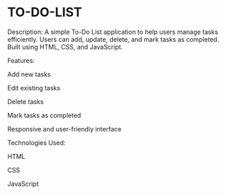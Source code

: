 # TO-DO-LIST
Description:
A simple To-Do List application to help users manage tasks efficiently. Users can add, update, delete, and mark tasks as completed. Built using HTML, CSS, and JavaScript.


Features:

Add new tasks

Edit existing tasks

Delete tasks

Mark tasks as completed

Responsive and user-friendly interface


Technologies Used:

HTML

CSS

JavaScript


